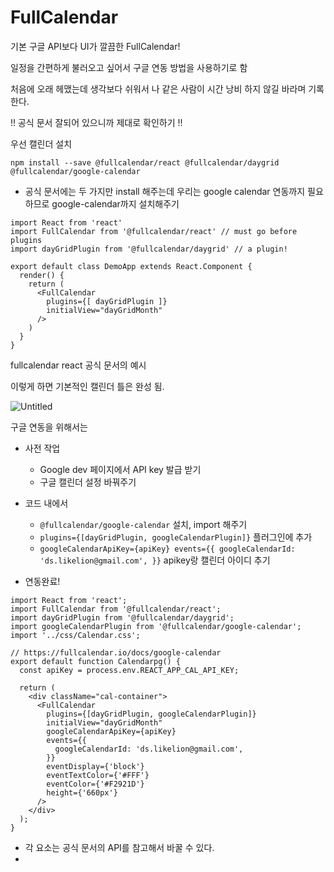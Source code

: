 # FullCalendar

기본 구글 API보다 UI가 깔끔한 FullCalendar!

일정을 간편하게 불러오고 싶어서 구글 연동 방법을 사용하기로 함

처음에 오래 헤맸는데 생각보다 쉬워서 나 같은 사람이 시간 낭비 하지 않길 바라며 기록한다.

!! 공식 문서 잘되어 있으니까 제대로 확인하기 !!

우선 캘린더 설치

```
npm install --save @fullcalendar/react @fullcalendar/daygrid @fullcalendar/google-calendar
```

- 공식 문서에는 두 가지만 install 해주는데 우리는 google calendar 연동까지 필요하므로 google-calendar까지 설치해주기

```
import React from 'react'
import FullCalendar from '@fullcalendar/react' // must go before plugins
import dayGridPlugin from '@fullcalendar/daygrid' // a plugin!

export default class DemoApp extends React.Component {
  render() {
    return (
      <FullCalendar
        plugins={[ dayGridPlugin ]}
        initialView="dayGridMonth"
      />
    )
  }
}
```

fullcalendar react 공식 문서의 예시

이렇게 하면 기본적인 캘린더 틀은 완성 됨.

![Untitled](https://s3-us-west-2.amazonaws.com/secure.notion-static.com/4ef8d873-8d48-44c8-9acd-cf17afa019ca/Untitled.png)

구글 연동을 위해서는

- 사전 작업
  - Google dev 페이지에서 API key 발급 받기
  - 구글 캘린더 설정 바꿔주기
- 코드 내에서

  - `@fullcalendar/google-calendar` 설치, import 해주기
  - `plugins={[dayGridPlugin, googleCalendarPlugin]}` 플러그인에 추가
  - `googleCalendarApiKey={apiKey}
        events={{
          googleCalendarId: 'ds.likelion@gmail.com',
        }}`
    apikey랑 캘린더 아이디 추기

- 연동완료!

```
import React from 'react';
import FullCalendar from '@fullcalendar/react';
import dayGridPlugin from '@fullcalendar/daygrid';
import googleCalendarPlugin from '@fullcalendar/google-calendar';
import '../css/Calendar.css';

// https://fullcalendar.io/docs/google-calendar
export default function Calendarpg() {
  const apiKey = process.env.REACT_APP_CAL_API_KEY;

  return (
    <div className="cal-container">
      <FullCalendar
        plugins={[dayGridPlugin, googleCalendarPlugin]}
        initialView="dayGridMonth"
        googleCalendarApiKey={apiKey}
        events={{
          googleCalendarId: 'ds.likelion@gmail.com',
        }}
        eventDisplay={'block'}
        eventTextColor={'#FFF'}
        eventColor={'#F2921D'}
        height={'660px'}
      />
    </div>
  );
}
```

- 각 요소는 공식 문서의 API를 참고해서 바꿀 수 있다.
-
